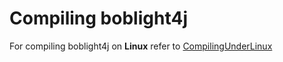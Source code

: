 # Compiling boblight4j #
For compiling boblight4j on **Linux** refer to [CompilingUnderLinux](CompilingUnderLinux.md)
